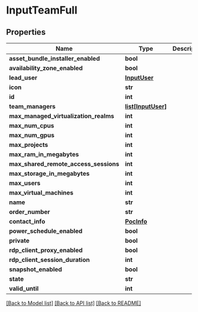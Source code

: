 # InputTeamFull

## Properties
Name | Type | Description | Notes
------------ | ------------- | ------------- | -------------
**asset_bundle_installer_enabled** | **bool** |  | [optional] 
**availability_zone_enabled** | **bool** |  | [optional] 
**lead_user** | [**InputUser**](InputUser.md) |  | 
**icon** | **str** |  | [optional] 
**id** | **int** |  | [optional] 
**team_managers** | [**list[InputUser]**](InputUser.md) |  | 
**max_managed_virtualization_realms** | **int** |  | [optional] 
**max_num_cpus** | **int** |  | [optional] 
**max_num_gpus** | **int** |  | [optional] 
**max_projects** | **int** |  | [optional] 
**max_ram_in_megabytes** | **int** |  | [optional] 
**max_shared_remote_access_sessions** | **int** |  | [optional] 
**max_storage_in_megabytes** | **int** |  | [optional] 
**max_users** | **int** |  | [optional] 
**max_virtual_machines** | **int** |  | [optional] 
**name** | **str** |  | 
**order_number** | **str** |  | [optional] 
**contact_info** | [**PocInfo**](PocInfo.md) |  | 
**power_schedule_enabled** | **bool** |  | [optional] 
**private** | **bool** |  | [optional] 
**rdp_client_proxy_enabled** | **bool** |  | [optional] 
**rdp_client_session_duration** | **int** |  | [optional] 
**snapshot_enabled** | **bool** |  | [optional] 
**state** | **str** |  | 
**valid_until** | **int** |  | 

[[Back to Model list]](../README.md#documentation-for-models) [[Back to API list]](../README.md#documentation-for-api-endpoints) [[Back to README]](../README.md)



